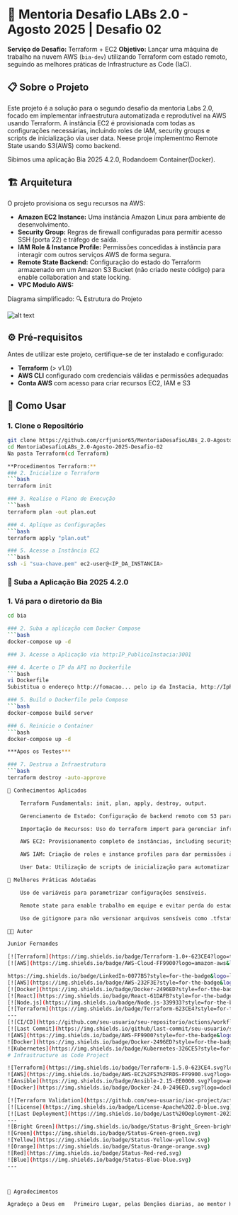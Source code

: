 # 🚀 Mentoria Desafio LABs 2.0 - Agosto 2025 | Desafio 02

**Serviço do Desafio:** Terraform + EC2
**Objetivo:** Lançar uma máquina de trabalho na nuvem AWS (`bia-dev`) utilizando Terraform com estado remoto, seguindo as melhores práticas de Infrastructure as Code (IaC).

## 📋 Sobre o Projeto

Este projeto é a solução para o segundo desafio da mentoria Labs 2.0, focado em implementar infraestrutura automatizada e reprodutível na AWS usando Terraform. A instância EC2 é provisionada com todas as configurações necessárias, incluindo roles de IAM, security groups e scripts de inicialização via user data. Neese proje implementmo Remote State usando S3(AWS) como backend.

Sibimos uma aplicação Bia 2025 4.2.0, Rodandoem Container(Docker).

## 🏗️ Arquitetura

O projeto provisiona os segu recursos na AWS:

- **Amazon EC2 Instance:** Uma instância Amazon Linux para ambiente de desenvolvimento.
- **Security Group:** Regras de firewall configuradas para permitir acesso SSH (porta 22) e tráfego de saída.
- **IAM Role & Instance Profile:** Permissões concedidas à instância para interagir com outros serviços AWS de forma segura.
- **Remote State Backend:** Configuração do estado do Terraform armazenado em um Amazon S3 Bucket (não criado neste código) para enable collaboration and state locking.
- **VPC Modulo AWS:**

Diagrama simplificado:
🔍 Estrutura do Projeto

![alt text](<Apresentacao/Captura de tela em 2025-08-20 19-02-51.png>)

## ⚙️ Pré-requisitos

Antes de utilizar este projeto, certifique-se de ter instalado e configurado:

- **Terraform** (> v1.0)
- **AWS CLI** configurado com credenciais válidas e permissões adequadas
- **Conta AWS** com acesso para criar recursos EC2, IAM e S3

## 🚀 Como Usar

### 1. Clone o Repositório

```bash
git clone https://github.com/crfjunior65/MentoriaDesafioLABs_2.0-Agosto-2025-Desafio-02.git
cd MentoriaDesafioLABs_2.0-Agosto-2025-Desafio-02
Na pasta Terraform(cd Terraform)

**Procedimentos Terraform:**
### 2. Inicialize o Terraform
```bash
terraform init

### 3. Realise o Plano de Execução
```bash
terraform plan -out plan.out

### 4. Aplique as Configurações
```bash
terraform apply "plan.out"

### 5. Acesse a Instância EC2
```bash
ssh -i "sua-chave.pem" ec2-user@<IP_DA_INSTANCIA>
```
### 🚀 Suba a Aplicação Bia 2025 4.2.0

### 1. Vá para o diretorio da Bia
```bash
cd bia

### 2. Suba a aplicação com Docker Compose
```bash
docker-compose up -d

### 3. Acesse a Aplicação via http:IP_PublicoInstacia:3001

### 4. Acerte o IP da API no Dockerfile
```bash
vi Dockerfile
Subistitua o endereço http://fomacao... pelo ip da Instacia, http://IpPublicoInstacia:3001

### 5. Build o Dockerfile pelo Compose
```bash
docker-compose build server

### 6. Reinicie o Container
```bash
docker-compose up -d

***Apos os Testes***

### 7. Destrua a Infraestrutura
```bash
terraform destroy -auto-approve

🧠 Conhecimentos Aplicados

    Terraform Fundamentals: init, plan, apply, destroy, output.

    Gerenciamento de Estado: Configuração de backend remoto com S3 para estado compartilhado e seguro.

    Importação de Recursos: Uso do terraform import para gerenciar infraestrutura pré-existente.

    AWS EC2: Provisionamento completo de instâncias, including security groups e key pairs.

    AWS IAM: Criação de roles e instance profiles para dar permissões à EC2.

    User Data: Utilização de scripts de inicialização para automatizar a configuração da instância.

🔐 Melhores Práticas Adotadas

    Uso de variáveis para parametrizar configurações sensíveis.

    Remote state para enable trabalho em equipe e evitar perda do estado local.

    Uso de gitignore para não versionar arquivos sensíveis como .tfstate e .tfvars.

👨‍💻 Autor

Junior Fernandes

[![Terraform](https://img.shields.io/badge/Terraform-1.0+-623CE4?logo=terraform&logoColor=white)](https://terraform.io)
[![AWS](https://img.shields.io/badge/AWS-Cloud-FF9900?logo=amazon-aws&logoColor=white)](https://aws.amazon.com)

https://img.shields.io/badge/LinkedIn-0077B5?style=for-the-badge&logo=linkedin&logoColor=white https://img.shields.io/badge/GitHub-100000?style=for-the-badge&logo=github&logoColor=white
[![AWS](https://img.shields.io/badge/AWS-232F3E?style=for-the-badge&logo=amazon-aws&logoColor=white)](https://aws.amazon.com/)
[![Docker](https://img.shields.io/badge/Docker-2496ED?style=for-the-badge&logo=docker&logoColor=white)](https://docker.com/)
[![React](https://img.shields.io/badge/React-61DAFB?style=for-the-badge&logo=react&logoColor=black)](https://reactjs.org/)
[![Node.js](https://img.shields.io/badge/Node.js-339933?style=for-the-badge&logo=node.js&logoColor=white)](https://nodejs.org/)
[![Terraform](https://img.shields.io/badge/Terraform-623CE4?style=for-the-badge&logo=terraform&logoColor=white)](https://terraform.io/)
---
[![CI/CD](https://github.com/seu-usuario/seu-repositorio/actions/workflows/main.yml/badge.svg)](https://github.com/seu-usuario/seu-repositorio/actions)
[![Last Commit](https://img.shields.io/github/last-commit/seu-usuario/seu-repositorio.svg)](https://github.com/seu-usuario/seu-repositorio/commits/main)
![AWS](https://img.shields.io/badge/AWS-FF9900?style=for-the-badge&logo=amazonaws&logoColor=white)
![Docker](https://img.shields.io/badge/Docker-2496ED?style=for-the-badge&logo=docker&logoColor=white)
![Kubernetes](https://img.shields.io/badge/Kubernetes-326CE5?style=for-the-badge&logo=kubernetes&logoColor=white)
# Infrastructure as Code Project

![Terraform](https://img.shields.io/badge/Terraform-1.5.0-623CE4.svg?logo=terraform)
![AWS](https://img.shields.io/badge/AWS-EC2%2FS3%2FRDS-FF9900.svg?logo=amazonaws)
![Ansible](https://img.shields.io/badge/Ansible-2.15-EE0000.svg?logo=ansible)
![Docker](https://img.shields.io/badge/Docker-24.0-2496ED.svg?logo=docker)

[![Terraform Validation](https://github.com/seu-usuario/iac-project/actions/workflows/terraform.yml/badge.svg)](https://github.com/seu-usuario/iac-project/actions)
[![License](https://img.shields.io/badge/License-Apache%202.0-blue.svg)](https://opensource.org/licenses/Apache-2.0)
[![Last Deployment](https://img.shields.io/badge/Last%20Deployment-2023--10--15-brightgreen.svg)](https://github.com/seu-usuario/iac-project/deployments)
---
![Bright Green](https://img.shields.io/badge/Status-Bright_Green-brightgreen.svg)
![Green](https://img.shields.io/badge/Status-Green-green.svg)
![Yellow](https://img.shields.io/badge/Status-Yellow-yellow.svg)
![Orange](https://img.shields.io/badge/Status-Orange-orange.svg)
![Red](https://img.shields.io/badge/Status-Red-red.svg)
![Blue](https://img.shields.io/badge/Status-Blue-blue.svg)
---



🙏 Agradecimentos

Agradeço a Deus em   Primeiro Lugar, pelas Bençãos diarias, ao mentor Henrylle Maia pela excelente didática e por promover a mentoria Desafio Labs 2.0, que é uma oportunidade invaluable para elevar nossas skills em cloud.
